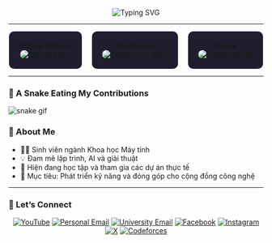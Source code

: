<!-- ==================== HEADER ==================== -->
<p align="center">
  <img src="https://readme-typing-svg.herokuapp.com?font=Fira+Code&size=32&duration=3000&pause=700&color=FFFFFF&center=true&vCenter=true&width=600&height=60&lines=Hello+World%2C+I%27m+Gia;Welcome+to+my+GitHub+Profile" alt="Typing SVG" />
</p>

---

<!-- ==================== PROFILE CARDS ==================== -->
<div align="center">
  <div style="display: flex; justify-content: center; gap: 20px; flex-wrap: wrap;">
    <div style="background: #1e1e2f; padding: 20px; border-radius: 10px; box-shadow: 0 0 15px rgba(255, 255, 255, 0.2);">
      <strong>GitHub Activity</strong><br/>
      <a href="https://github.com/SmallChicken2k5">
        <img src="https://github-readme-stats.vercel.app/api?username=SmallChicken2k5&show_icons=true&theme=radical"
             alt="GitHub Stats"
             style="border-radius:10px;"/>
      </a>
    </div>
    <div style="background: #1e1e2f; padding: 20px; border-radius: 10px; box-shadow: 0 0 15px rgba(255, 255, 255, 0.2);">
      <strong>Codeforces</strong><br/>
      <a href="https://codeforces.com/profile/smallchick_gia">
        <img src="https://codeforces-readme-stats.vercel.app/api/card?username=smallchick_gia&theme=dark"
             alt="Codeforces Stats"
             style="border-radius:10px;"/>
      </a>
    </div>
    <div style="background: #1e1e2f; padding: 20px; border-radius: 10px; box-shadow: 0 0 15px rgba(255, 255, 255, 0.2);">
      <strong>Streak</strong><br/>
      <a href="https://github.com/SmallChicken2k5">
        <img src="https://github-readme-streak-stats.herokuapp.com/?user=SmallChicken2k5&theme=radical"
             alt="GitHub Streak"
             style="border-radius:10px;"/>
      </a>
    </div>
  </div>
</div>

---

### 🐍 A Snake Eating My Contributions
![snake gif](https://github.com/SmallChicken2k5/SmallChicken2k5/blob/output/github-contribution-grid-snake.svg)

<!-- ==================== ABOUT ME ==================== -->
### 💁 About Me
- 👨‍🎓 Sinh viên ngành Khoa học Máy tính  
- 💡 Đam mê lập trình, AI và giải thuật  
- 🌱 Hiện đang học tập và tham gia các dự án thực tế  
- 🎯 Mục tiêu: Phát triển kỹ năng và đóng góp cho cộng đồng công nghệ  

---

<!-- ==================== CONNECT ==================== -->
### 🔗 Let’s Connect
<p align="center">
  <a href="https://www.youtube.com/@phugia2k5"><img src="https://img.shields.io/badge/YouTube-Subscribe-red?logo=youtube" alt="YouTube" /></a>
  <a href="mailto:thp.gia@gmail.com"><img src="https://img.shields.io/badge/Email-Personal-red?logo=gmail" alt="Personal Email" /></a>
  <a href="mailto:thaihophugiak16@siu.edu.vn"><img src="https://img.shields.io/badge/Email-University-blue?logo=gmail" alt="University Email" /></a>
  <a href="https://www.facebook.com/phugia.thaiho/"><img src="https://img.shields.io/badge/Facebook-Connect-1877F2?logo=facebook" alt="Facebook" /></a>
  <a href="https://www.instagram.com/smchick.gia/"><img src="https://img.shields.io/badge/Instagram-Follow-E4405F?logo=instagram" alt="Instagram" /></a>
  <a href="https://x.com/Thp_Gia"><img src="https://img.shields.io/badge/X-Follow-000000?logo=x" alt="X" /></a>
  <a href="https://codeforces.com/profile/smallchick_gia"><img src="https://img.shields.io/badge/Codeforces-Profile-1F8ACB?logo=codeforces" alt="Codeforces" /></a>
</p>
